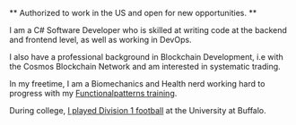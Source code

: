  ** Authorized to work in the US and open for new opportunities. **

I am a C# Software Developer who is skilled at writing code at the backend and frontend level, as well as working in DevOps.

I also have a professional background in Blockchain Development, i.e with the Cosmos Blockchain Network and am interested in systematic trading.

In my freetime, I am a Biomechanics and Health nerd working hard to progress with my  [Functionalpatterns training](https://functionalpatterns.com).

During college, [I played Division 1 football](https://www.ubspectrum.com/article/2019/10/swiss-army-knife?ct=content_open&cv=cbox_latest) at the University at Buffalo.
